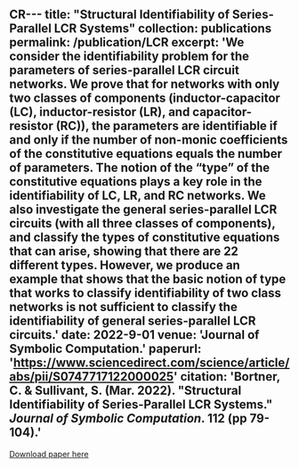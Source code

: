 CR---
title: "Structural Identifiability of Series-Parallel LCR Systems"
collection: publications
permalink: /publication/LCR
excerpt: 'We consider the identifiability problem for the parameters of series-parallel LCR circuit networks. We prove that for networks with only two classes of components (inductor-capacitor (LC), inductor-resistor (LR), and capacitor-resistor (RC)), the parameters are identifiable if and only if the number of non-monic coefficients of the constitutive equations equals the number of parameters. The notion of the “type” of the constitutive equations plays a key role in the identifiability of LC, LR, and RC networks. We also investigate the general series-parallel LCR circuits (with all three classes of components), and classify the types of constitutive equations that can arise, showing that there are 22 different types. However, we produce an example that shows that the basic notion of type that works to classify identifiability of two class networks is not sufficient to classify the identifiability of general series-parallel LCR circuits.'
date: 2022-9-01
venue: 'Journal of Symbolic Computation.'
paperurl: 'https://www.sciencedirect.com/science/article/abs/pii/S0747717122000025'
citation: 'Bortner, C. & Sullivant, S. (Mar. 2022). &quot;Structural Identifiability of Series-Parallel LCR Systems.&quot; <i>Journal of Symbolic Computation</i>. 112 (pp 79-104).'
---

[Download paper here](https://www.sciencedirect.com/science/article/abs/pii/S0747717122000025)


